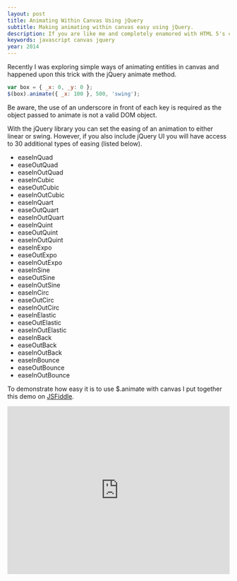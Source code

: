```yaml
---
layout: post
title: Animating Within Canvas Using jQuery
subtitle: Making animating within canvas easy using jQuery.
description: If you are like me and completely enamored with HTML 5's canvas tag you have at one point or another setup animations for entities drawn in canvas.
keywords: javascript canvas jquery
year: 2014
---
```


Recently I was exploring simple ways of animating entities in canvas and happened upon this trick with the jQuery animate method.

```javascript
var box = { _x: 0, _y: 0 };
$(box).animate({ _x: 100 }, 500, 'swing');
```

Be aware, the use of an underscore in front of each key is required as the object passed to animate is not a valid DOM object.

With the jQuery library you can set the easing of an animation to either linear or swing. However, if you also include jQuery UI you will have access to 30 additional types of easing (listed below).

- easeInQuad
- easeOutQuad
- easeInOutQuad
- easeInCubic
- easeOutCubic
- easeInOutCubic
- easeInQuart
- easeOutQuart
- easeInOutQuart
- easeInQuint
- easeOutQuint
- easeInOutQuint
- easeInExpo
- easeOutExpo
- easeInOutExpo
- easeInSine
- easeOutSine
- easeInOutSine
- easeInCirc
- easeOutCirc
- easeInOutCirc
- easeInElastic
- easeOutElastic
- easeInOutElastic
- easeInBack
- easeOutBack
- easeInOutBack
- easeInBounce
- easeOutBounce
- easeInOutBounce

To demonstrate how easy it is to use $.animate with canvas I put together this demo on [JSFiddle](http://jsfiddle.net/neogeek/z4VhV/).

<iframe width="100%" height="380" src="http://jsfiddle.net/neogeek/z4VhV/embedded/result,js/" allowfullscreen="allowfullscreen" frameborder="0"></iframe>
